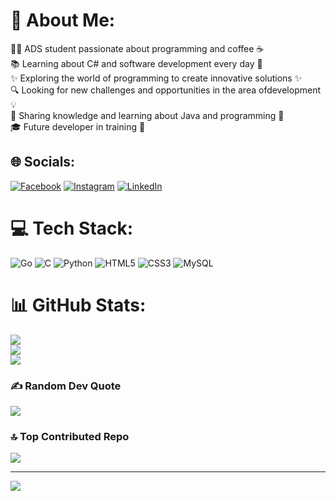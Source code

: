 # 💫 About Me:
👨‍💻 ADS student passionate about programming and coffee ☕ <br>
📚 Learning about C# and software development every day 📖 <br>
✨ Exploring the world of programming to create innovative solutions ✨ <br>
🔍 Looking for new challenges and opportunities in the area of ​​development 💡 <br>
🌱 Sharing knowledge and learning about Java and programming 🚀 <br>
🎓 Future developer in training 🎯 <br>


## 🌐 Socials:
[![Facebook](https://img.shields.io/badge/Facebook-%231877F2.svg?logo=Facebook&logoColor=white)](https://facebook.com/https://www.facebook.com/taciane.almeida.3386/) [![Instagram](https://img.shields.io/badge/Instagram-%23E4405F.svg?logo=Instagram&logoColor=white)](https://instagram.com/https://www.instagram.com/tacydev/?next=%2F) [![LinkedIn](https://img.shields.io/badge/LinkedIn-%230077B5.svg?logo=linkedin&logoColor=white)](https://linkedin.com/in/https://www.linkedin.com/in/taciane-almeida-426a81288/) 

# 💻 Tech Stack:
![Go](https://img.shields.io/badge/go-%2300ADD8.svg?style=for-the-badge&logo=go&logoColor=white) ![C](https://img.shields.io/badge/c-%2300599C.svg?style=for-the-badge&logo=c&logoColor=white) ![Python](https://img.shields.io/badge/python-3670A0?style=for-the-badge&logo=python&logoColor=ffdd54) ![HTML5](https://img.shields.io/badge/html5-%23E34F26.svg?style=for-the-badge&logo=html5&logoColor=white) ![CSS3](https://img.shields.io/badge/css3-%231572B6.svg?style=for-the-badge&logo=css3&logoColor=white) ![MySQL](https://img.shields.io/badge/mysql-%2300000f.svg?style=for-the-badge&logo=mysql&logoColor=white)
# 📊 GitHub Stats:
![](https://github-readme-stats.vercel.app/api?username=tacyalmeida&theme=dracula&hide_border=false&include_all_commits=false&count_private=false)<br/>
![](https://github-readme-streak-stats.herokuapp.com/?user=tacyalmeida&theme=dracula&hide_border=false)<br/>
![](https://github-readme-stats.vercel.app/api/top-langs/?username=tacyalmeida&theme=dracula&hide_border=false&include_all_commits=false&count_private=false&layout=compact)

### ✍️ Random Dev Quote
![](https://quotes-github-readme.vercel.app/api?type=horizontal&theme=radical)

### 🔝 Top Contributed Repo
![](https://github-contributor-stats.vercel.app/api?username=tacyalmeida&limit=5&theme=dracula&combine_all_yearly_contributions=true)

---
[![](https://visitcount.itsvg.in/api?id=tacyalmeida&icon=0&color=0)](https://visitcount.itsvg.in)

<!-- Proudly created with GPRM ( https://gprm.itsvg.in ) -->
